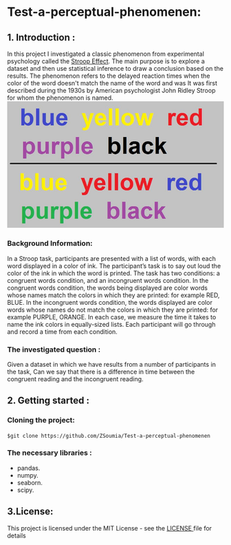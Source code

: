 # Test-a-perceptual-phenomenen:

## 1. Introduction :
In this project I investigated a classic phenomenon from experimental psychology called the [Stroop Effect](https://en.wikipedia.org/wiki/Stroop_effect).
The main purpose is to explore a dataset and then use  statistical inference to draw a conclusion based on the results.
The phenomenon refers to the delayed reaction times when the color of the word doesn't match the name of the word and was  It was first described during the 1930s by American psychologist John Ridley Stroop for whom the phenomenon is named.<br> 
![Stroop Effect](https://github.com/ZSoumia/Test-a-perceptual-phenomenen/blob/master/images/stroop.jpg)
### Background Information:
In a Stroop task, participants are presented with a list of words, with each word displayed in a color of ink. The participant’s task is to say out loud the color of the ink in which the word is printed. The task has two conditions: a congruent words condition, and an incongruent words condition. In the congruent words condition, the words being displayed are color words whose names match the colors in which they are printed: for example RED, BLUE. In the incongruent words condition, the words displayed are color words whose names do not match the colors in which they are printed: for example PURPLE, ORANGE. In each case, we measure the time it takes to name the ink colors in equally-sized lists. Each participant will go through and record a time from each condition.

### The investigated question : 
Given a dataset in which we have results from a number of participants in the task, Can we say that  there is a difference in time between the congruent reading and the incongruent reading. 
## 2. Getting started :

### Cloning the project:
`
$git clone https://github.com/ZSoumia/Test-a-perceptual-phenomenen 
`
### The necessary libraries : 
- pandas.
- numpy.
- seaborn.
- scipy.

## 3.License: 
This project is licensed under the MIT License - see the [LICENSE ](https://github.com/ZSoumia/Test-a-perceptual-phenomenen/blob/master/LICENSE) file for details
